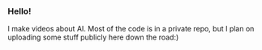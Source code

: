### Hello!

I make videos about AI. Most of the code is in a private repo, but I plan on uploading some stuff publicly here down the road:)
